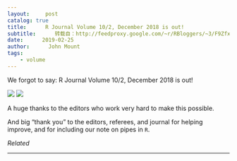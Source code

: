 ```yaml
---
layout:     post
catalog: true
title:      R Journal Volume 10/2, December 2018 is out!
subtitle:      转载自：http://feedproxy.google.com/~r/RBloggers/~3/F9Zfxc5fd18/
date:      2019-02-25
author:      John Mount
tags:
    - volume
---
```






We forgot to say: R Journal Volume 10/2, December 2018 is out!

![](https://i2.wp.com/www.win-vector.com/blog/wp-content/uploads/2019/02/RLogo.png?resize=660%2C510)
![](https://i2.wp.com/www.win-vector.com/blog/wp-content/uploads/2019/02/RLogo.png?resize=660%2C510)


A huge thanks to the editors who work very hard to make this possible.

And big “thank you” to the editors, referees, and journal for helping improve, and for including our note on pipes in `R`.


*Related*








---
